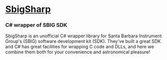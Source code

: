 # [SbigSharp](http://eliotg.github.io/SbigSharp/)
### C# wrapper of SBIG SDK

SbigSharp is an unofficial C# wrapper library for Santa Barbara Instrument Group's (SBIG) software development kit (SDK). They've built a great SDK and C# has great facilities for wrapping C code and DLLs, and here we combine them both for your convenience and astronomical pleasure!
